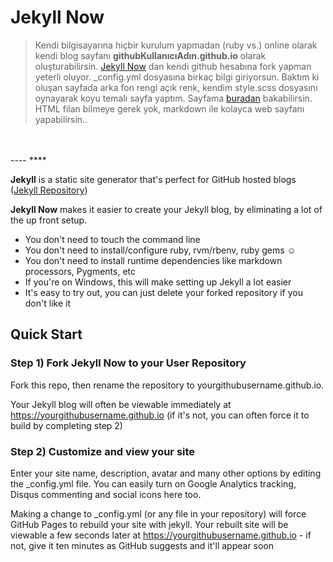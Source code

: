 
# Jekyll Now

>Kendi bilgisayarına hiçbir kurulum yapmadan (ruby vs.) online olarak kendi blog sayfanı **githubKullanıcıAdın.github.io** olarak oluşturabilirsin. [Jekyll Now](https://github.com/barryclark/jekyll-now) dan kendi github hesabına fork yapman yeterli oluyor. _config.yml dosyasına birkaç bilgi giriyorsun. Baktım ki oluşan sayfada arka fon rengi açık renk, kendim style.scss dosyasını oynayarak koyu temalı sayfa yaptım. Sayfama [buradan](https://erolcum.github.io/about/) bakabilirsin. HTML filan bilmeye gerek yok, markdown ile kolayca web sayfanı yapabilirsin..

<br>
<br>
----
****

**Jekyll** is a static site generator that's perfect for GitHub hosted blogs ([Jekyll Repository](https://github.com/jekyll/jekyll))

**Jekyll Now** makes it easier to create your Jekyll blog, by eliminating a lot of the up front setup.

- You don't need to touch the command line
- You don't need to install/configure ruby, rvm/rbenv, ruby gems :relaxed:
- You don't need to install runtime dependencies like markdown processors, Pygments, etc
- If you're on Windows, this will make setting up Jekyll a lot easier
- It's easy to try out, you can just delete your forked repository if you don't like it

## Quick Start

### Step 1) Fork Jekyll Now to your User Repository

Fork this repo, then rename the repository to yourgithubusername.github.io.

Your Jekyll blog will often be viewable immediately at <https://yourgithubusername.github.io> (if it's not, you can often force it to build by completing step 2)

### Step 2) Customize and view your site

Enter your site name, description, avatar and many other options by editing the _config.yml file. You can easily turn on Google Analytics tracking, Disqus commenting and social icons here too.

Making a change to _config.yml (or any file in your repository) will force GitHub Pages to rebuild your site with jekyll. Your rebuilt site will be viewable a few seconds later at <https://yourgithubusername.github.io> - if not, give it ten minutes as GitHub suggests and it'll appear soon

